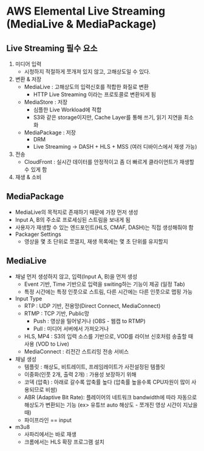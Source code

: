 # AWS Elemental Live Streaming (MediaLive & MediaPackage)

## Live Streaming 필수 요소
1. 미디어 입력
    - 시청하지 적절하게 쪼개져 있지 않고, 고해상도일 수 있다.
2. 변환 & 저장
    - MediaLive : 고해상도의 입력신호를 적합한 화질로 변환
        - HTTP Live Streaming 이라는 프로토콜로 변환되게 됨
    - MediaStore : 저장
        - 심플한 Live Workload에 적합
        - S3와 같은 storage이지만, Cache Layer를 통해 쓰기, 읽기 지연을 최소화
    - MediaPackage : 저장
        - DRM
        - Live Streaming -> DASH + HLS + MSS (여러 디바이스에서 재생 가능)  
3. 전송
    - CloudFront : 실시간 데이터를 안정적이고 좀 더 빠르게 클라이언트가 재생할 수 있게 함
4. 재생 & 소비

## MediaPackage
- MediaLive의 목적지로 존재하기 때문에 가장 먼저 생성
- Input A, B의 주소로 프로세싱된 스트림을 보내게 됨
- 사용자가 재생할 수 있는 엔드포인트(HLS, CMAF, DASH)는 직접 생성해줘야 함
- Packager Settings 
    - 영상을 몇 초 단위로 쪼갤지, 재생 목록에는 몇 초 단위를 유지할지

## MediaLive
- 채널 먼저 생성하지 않고, 입력(Input A, B)을 먼저 생성
    - Event 기반, Time 기반으로 입력을 switing하는 기능이 제공 (일정 Tab)
    - 특정 시간에는 특정 인풋으로 스트림, 다른 시간에는 다른 인풋으로 맵핑 가능
- Input Type
    - RTP : UDP 기반, 전용망(Direct Connect, MediaConnect)
    - RTMP : TCP 기반, Public망
        - Push : 영상을 밀어넣거나 (OBS - 웹캡 to RTMP)
        - Pull : 미디어 서버에서 가져오거나
    - HLS, MP4 : S3의 입력 소스를 기반으로, VOD를 라이브 신호처럼 송출할 때 사용 (VOD to Live)
    - MediaConnect : 리전간 스트리밍 전송 서비스
- 채널 생성
    - 템플릿 : 해상도, 비트레이트, 프레임레이트가 사전설정된 템플릿
    - 이중화(인풋 2개, 출력 2개) : 가용성 보장하기 위해
    - 코덱 (압축) : 아래로 갈수록 압축률 높다 (압축률 높을수록 CPU자원이 많이 사용되므로 비쌈)
    - ABR (Adaptive Bit Rate): 플레이어의 네트워크 bandwidth에 따라 자동으로 해상도가 변환되는 기능 (ex> 유튜브 auto 해상도 - 쪼개진 영상 시간이 지났을 때)
    - 파이프라인 == input
- m3u8
    - 사파리에서는 바로 재생
    - 크롬에서는 HLS 확장 프로그램 설치 


